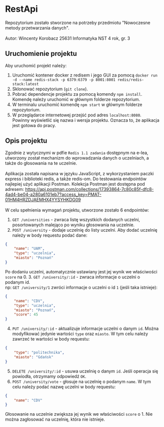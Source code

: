 # RestApi
Repozytorium zostało stworzone na potrzeby przedmiotu "Nowoczesne metody przetwarzania danych".
<br/>
<br/>
Autor: Wincenty Korobacz 25631 Informatyka NST 4 rok, gr. 3

## Uruchomienie projektu
Aby uruchomić projekt należy:
1. Uruchomić kontener docker z redisem i jego GUI za pomocą `docker run -d --name redis-stack -p 6379:6379 -p 8001:8001 redis/redis-stack:latest`
2. Sklonować repozytorium (`git clone`).
3. Pobrać dependencje projektu za pomocą komendy `npm install`. Komendę należy uruchomić w głównym folderze repozytorium.
4. W terminalu uruchomić komendę `npm start` w głównym folderze repozytorium.
5. W przeglądarce internetowej przejść pod adres `localhost:8080`. Powinny wyświetlić się nazwa i wersja projektu. Oznacza to, że aplikacja jest gotowa do pracy.


## Opis projektu
Zgodnie z wytycznymi w pdfie `Redis 1.1 zadania` dostępnym na e-lea, utworzony został mechanizm do wprowadzania danych o uczelniach, a także do głosowania na te uczelnie.
<br/>
<br/>
Aplikacja została napisana w języku JavaScript, z wykorzystaniem paczki express i biblioteki redis, a także redis-om. Do testowania endpointów najlepiej użyć aplikacji Postman. Kolekcja Postman jest dostępna pod adresem: https://api.postman.com/collections/17393864-7c80c85f-dfc8-4ad4-be04-a280a6101eb7?access_key=PMAT-01HM4HRZDJAEMHX4YYSYHKDG09
<br/>
<br/>
W celu spełnienia wymagań projektu, utworzone zostało 6 endpointów:
1. `GET /universities` - zwraca listę wszystkich dodanych uczelni, posortowanych malejąco po wyniku głosowania na uczelnie.
2. `POST /university` - dodaje uczelnię do listy uczelni. Aby dodać uczelnię należy w body requestu podać dane:
```json
{
    "name": "UAM",
    "type": "uczelnia",
    "miasto": "Poznań"
}
```
Po dodaniu uczelni, automatycznie ustawiany jest jej wynik we właściwości `score` na 0.
3. `GET /university/:id` - zwraca informacje o uczelni o podanym id.<br/>
np: `GET /university/1` zwróci informacje o uczelni o id `1` (jeśli taka istnieje):
```json
{
    "name": "CDV",
    "type": "uczelnia",
    "miasto": "Poznań",
    "score": 45
}
```
4. `PUT /university/:id` - aktualizuje informacje uczelni o danym `id`.
Można modyfikować jedynie wartości `type` oraz `miasto`.
W tym celu należy zawrzeć te wartości w body requestu:
```json
{
    "type": "politechnika",
    "miasto": "Gdańsk"
}
```
5. `DELETE /university/:id` - usuwa uczelnię o danym `id`. Jeśli operacja się powiodła, otrzymamy odpowiedź `OK`.
6. `POST /university/vote` - głosuje na uczelnię o podanym `name`. W tym celu należy podać nazwę uczelni w body requestu:
```json
{
    "name": "CDV"
}
```
Głosowanie na uczelnie zwiększa jej wynik we właściwości `score` o 1. Nie można zagłosować na uczelnię, która nie istnieje.
